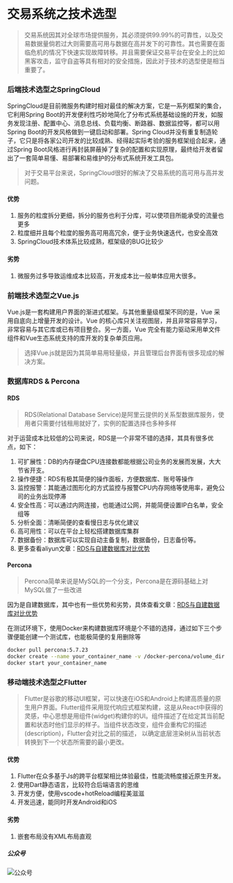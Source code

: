 交易系统之技术选型
==============================
> 交易系统因其对全球市场提供服务，其必须提供99.99%的可靠性，以及交易数据量倘若过大则需要高可用与数据在高并发下的可靠性。其也需要在面临危机的情况下快速实现故障转移。并且需要保证交易平台在安全上的比如黑客攻击，监守自盗等具有相对的安全措施，因此对于技术的选型便是相当重要了。


### 后端技术选型之SpringCloud
SpringCloud是目前微服务构建时相对最佳的解决方案，它是一系列框架的集合，它利用Spring Boot的开发便利性巧妙地简化了分布式系统基础设施的开发，如服务发现注册、配置中心、消息总线、负载均衡、断路器、数据监控等，都可以用Spring Boot的开发风格做到一键启动和部署。Spring Cloud并没有重复制造轮子，它只是将各家公司开发的比较成熟、经得起实际考验的服务框架组合起来，通过Spring Boot风格进行再封装屏蔽掉了复杂的配置和实现原理，最终给开发者留出了一套简单易懂、易部署和易维护的分布式系统开发工具包。

> 对于交易平台来说，SpringCloud很好的解决了交易系统的高可用与高并发问题。

#### 优势
1. 服务的粒度拆分更细，拆分的服务也利于分库，可以使项目所能承受的流量也更多
2. 粒度细并且每个粒度的服务高可用高冗余，便于业务快速迭代，也安全高效
3. SpringCloud技术体系比较成熟，框架级的BUG比较少

#### 劣势
1. 微服务过多导致运维成本比较高，开发成本比一般单体应用大很多。




### 前端技术选型之Vue.js
Vue.js是一套构建用户界面的渐进式框架。与其他重量级框架不同的是，Vue 采用自底向上增量开发的设计。Vue 的核心库只关注视图层，并且非常容易学习，非常容易与其它库或已有项目整合。另一方面，Vue 完全有能力驱动采用单文件组件和Vue生态系统支持的库开发的复杂单页应用。

> 选择Vue.js就是因为其简单易用轻量级，并且管理后台界面有很多现成的解决方案。



### 数据库RDS & Percona

#### RDS
> RDS(Relational Database Service)是阿里云提供的关系型数据库服务，使用者只需要付钱租用就好了，实例的配置选择也多种多样

对于运营成本比较低的公司来说，RDS是一个非常不错的选择，其具有很多优点，如下：
1. 可扩展性：DB的内存硬盘CPU连接数都能根据公司业务的发展而发展，大大节省开支。
2. 操作便捷：RDS有极其简便的操作面板，方便数据库、账号等操作
3. 监控报警：其能通过图形化的方式监控与报警CPU内存网络等使用率，避免公司的业务出现停滞
4. 安全性高：可以通过内网连接，也能通过公网，并能简便设置IP白名单，安全组等
5. 分析全面：清晰简便的查看慢日志与优化建议
6. 高可用性：可以在平台上轻松搭建数据库集群
7. 数据备份：数据库可以实现自动主备复制，数据备份，日志备份等。
8. 更多查看aliyun文章：[RDS与自建数据库对比优势](https://help.aliyun.com/knowledge_detail/41875.html)


#### Percona
> Percona简单来说是MySQL的一个分支，Percona是在源码基础上对MySQL做了一些改进

因为是自建数据库，其中也有一些优势和劣势，具体查看文章：[RDS与自建数据库对比优势](https://help.aliyun.com/knowledge_detail/41875.html)

在测试环境下，使用Docker来构建数据库环境是个不错的选择，通过如下三个步骤便能创建一个测试库，也能极简便的复用删除等

```bash
docker pull percona:5.7.23
docker create --name your_container_name -v /docker-percona/volume_dir:/var/lib/mysql -p 13301:3306 -e MYSQL_ROOT_PASSWORD=root percona:5.7.23
docker start your_container_name
```

### 移动端技术选型之Flutter

> Flutter是谷歌的移动UI框架，可以快速在iOS和Android上构建高质量的原生用户界面。Flutter组件采用现代响应式框架构建，这是从React中获得的灵感，中心思想是用组件(widget)构建你的UI。组件描述了在给定其当前配置和状态时他们显示的样子。当组件状态改变，组件会重构它的描述(description)，Flutter会对比之前的描述， 以确定底层渲染树从当前状态转换到下一个状态所需要的最小更改。

#### 优势
1. Flutter在众多基于Js的跨平台框架相比体验最佳，性能流畅度接近原生开发。
2. 使用Dart静态语言，比较符合后端语言的思维
3. 开发方便，使用vscode+hotReload编程美滋滋
4. 开发迅速，能同时开发Android和iOS


#### 劣势
1. 嵌套布局没有XML布局直观

##### 公众号
![公众号](https://oss.whoiszxl.com/qrcode_for_whoisc137_258.jpg)